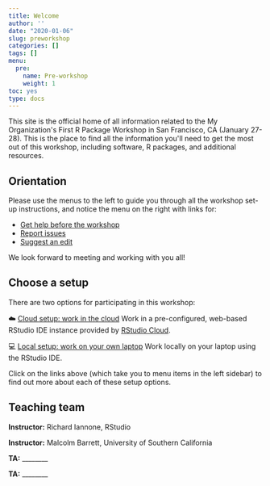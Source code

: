 ```yaml
---
title: Welcome
author: ''
date: "2020-01-06"
slug: preworkshop
categories: []
tags: []
menu:
  pre:
    name: Pre-workshop
    weight: 1
toc: yes
type: docs
---
```


This site is the official home of all information related to the My Organization's First R Package Workshop in San Francisco, CA (January 27-28). This is the place to find all the information you'll need to get the most out of this workshop, including software, R packages, and additional resources. 

## Orientation

Please use the menus to the left to guide you through all the workshop set-up instructions, and notice the menu on the right with links for:
 
<ul class="fa-ul">
    <li><i class="fa-li fas fa-question-circle"></i><a href="https://community.rstudio.com/" target="_blank">Get help before the workshop</a></li>
    <li><i class="fa-li fas fa-bug"></i><a href="https://github.com/rstudio-conf-2020/my-org-first-pkg/issues" target="_blank">Report issues</a></li>
    <li><i class="fa-li fas fa-edit"></i><a href="https://github.com/rstudio-conf-2020/my-org-first-pkg/tree/master/docs" target="_blank">Suggest an edit</a></li>
</ul>

We look forward to meeting and working with you all!

## Choose a setup

There are two options for participating in this workshop:

:cloud: [Cloud setup: work in the cloud](cloud) Work in a pre-configured, web-based RStudio IDE instance provided by [RStudio Cloud](http://rstudio.cloud).

:computer: [Local setup: work on your own laptop](local) Work locally on your laptop using the RStudio IDE.

Click on the links above (which take you to menu items in the left sidebar) to find out more about each of these setup options.

## Teaching team

**Instructor:** Richard Iannone, RStudio <a href="https://randr.rocks/" target="_blank"><i class="fas fa-link"></i></a> <a href="https://github.com/rich-iannone" target="_blank"><i class="fab fa-github"></i></a> <a href="https://twitter.com/riannone" target="_blank"><i class="fab fa-twitter"></i></a> 

**Instructor:** Malcolm Barrett, University of Southern California <a href="https:/malco.io" target="_blank"><i class="fas fa-link"></i></a> <a href="https://github.com/malcolmbarrett" target="_blank"><i class="fab fa-github"></i></a> <a href="https://twitter.com/malco_barrett" target="_blank"><i class="fab fa-twitter"></i></a> 

**TA:** ________ <a href="http://" target="_blank"><i class="fas fa-link"></i></a> <a href="https://github.com/" target="_blank"><i class="fab fa-github"></i></a> <a href="https://twitter.com/" target="_blank"><i class="fab fa-twitter"></i></a>

**TA:** ________ <a href="http://" target="_blank"><i class="fas fa-link"></i></a> <a href="https://github.com/" target="_blank"><i class="fab fa-github"></i></a> <a href="https://twitter.com/" target="_blank"><i class="fab fa-twitter"></i></a>
